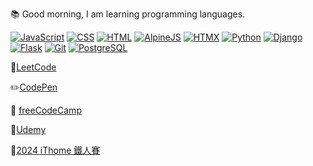 📚 Good morning, I am learning programming languages.


[![JavaScript](https://skillicons.dev/icons?i=js)](https://developer.mozilla.org/en-US/docs/Web/JavaScript) 
[![CSS](https://skillicons.dev/icons?i=css)](https://developer.mozilla.org/en-US/docs/Web/CSS)
[![HTML](https://skillicons.dev/icons?i=html)](https://developer.mozilla.org/en-US/docs/Web/HTML)
[![AlpineJS](https://skillicons.dev/icons?i=alpinejs)](https://alpinejs.dev/) 
[![HTMX](https://skillicons.dev/icons?i=htmx)](https://htmx.org/)
[![Python](https://skillicons.dev/icons?i=py)](https://www.python.org/) 
[![Django](https://skillicons.dev/icons?i=django)](https://www.djangoproject.com/) 
[![Flask](https://skillicons.dev/icons?i=flask)](https://flask.palletsprojects.com/en/3.0.x/) 
[![Git](https://skillicons.dev/icons?i=git)](https://git-scm.com/)
[![PostgreSQL](https://skillicons.dev/icons?i=postgres)](https://www.postgresql.org/)

🌟[LeetCode](https://leetcode.com/u/RDNNN/) 

✏️[CodePen](https://codepen.io/RDNNNNN)

📒 [freeCodeCamp](https://www.freecodecamp.org/RDNNN) 

📖[Udemy](https://www.udemy.com/user/ma-yu-deng/)

📝[2024 iThome 鐵人賽](https://ithelp.ithome.com.tw/users/20168290/ironman/7118)
